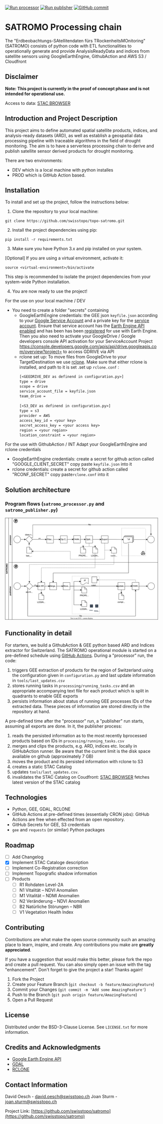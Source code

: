 [![Run processor](https://github.com/swisstopo/topo-satromo/actions/workflows/run-processor.yml/badge.svg)](https://github.com/swisstopo/topo-satromo/actions/workflows/run-processor.yml) [![Run publisher](https://github.com/swisstopo/topo-satromo/actions/workflows/run-publisher.yml/badge.svg)](https://github.com/swisstopo/topo-satromo/actions/workflows/run-publisher.yml)
[![GitHub commit](https://img.shields.io/github/last-commit/swisstopo/topo-satromo)](https://github.com/swisstopo/topo-satromo/commits/main)
# SATROMO Processing chain

The "Erdbeobachtungs-SAtellitendaten fürs TRockenheitsMOnitoring" (SATROMO) consists of python code with ETL functionalities to operationally generate and provide AnalysisReadyData and indices from satellite sensors using GoogleEarthEngine, GithubAction and AWS S3 / Cloudfront 

## Disclaimer

**Note: This project is currently in the proof of concept phase and is not intended for operational use.**

Access to data:  [STAC BROWSER](https://tinyurl.com/satromo-int)


## Introduction and Project Description

This project aims to define automated spatial satellite products, indices, and analysis-ready datasets (ARD), as well as establish a geospatial data processing pipeline with traceable algorithms in the field of drought monitoring.
The aim is to have a serverless processing chain to derive and publish satellite sensor derived products for drought monitoring. 

There are two environments:
- DEV which is a local machine with python installes
- PROD which is GitHub Action based.

## Installation

To install and set up the project, follow the instructions below:

1. Clone the repository to your local machine:
```
git clone https://github.com/swisstopo/topo-satromo.git
```
2. Install the project dependencies using pip:
```
pip install -r requirements.txt
```
3. Make sure you have Python 3.x and pip installed on your system.

[Optional] If you are using a virtual environment, activate it:
```
source <virtual-environment>/bin/activate
```
This step is recommended to isolate the project dependencies from your system-wide Python installation.

4. You are now ready to use the project!

For the use on your local machine / DEV 
- You need to create a folder "secrets" containing
    - GoogleEarthEngine credentials: the GEE json `keyfile.json` according to your [Google Service Account](https://developers.google.com/earth-engine/guides/service_account) and a private key for the [service account](https://developers.google.com/earth-engine/guides/service_account#create-a-private-key-for-the-service-account). Ensure that service  account has the [Earth Engine API enabled](https://developers.google.com/earth-engine/cloud/earthengine_cloud_project_setup) and has been has been [registered](https://code.earthengine.google.com/register) for use with Earth Engine. Then you also need to activate your  GoogleDrive / Google developers console API activation for your ServiceAccount Project https://console.developers.google.com/apis/api/drive.googleapis.com/overview?project=<YourprojectID> to access GDRIVE via API
    - rclone set up: To move files from GoogleDrive to your TargetDestination we use [rclone](https://rclone.org/). Make sure that either rclone is installed,  and path to it is set .set up `rclone.conf` :
        ```
        [<GEEDRIVE_DEV as definend in configuration.py>]
        type = drive
        scope = drive
        service_account_file = keyfile.json
        team_drive = 
        
        [<S3_DEV as definend in configuration.py>]
        type = s3
        provider = AWS
        access_key_id = <your key>
        secret_access_key = <your access key>
        region = <your region>
        location_constraint = <your region>
        ```
        
For the use with GithubAction / INT
Adapt your GoogleEarthEngine and rclone credentials
- GoogleEarthEngine credentials: create a secret for github action called "GOOGLE_CLIENT_SECRET" copy paste `keyfile.json` into it
- rclone credentials: create a secret for github action called "RCONF_SECRET" copy paste`rclone.conf` into it

## Solution architecture
### Program flows  (`satromo_processor.py` and `satromo_publisher.py`)

![Diagram](satromo_processor.drawio.svg)

## Functionality in detail

For starters, we build a GithubAction & GEE python based ARD and Indices extractor for Switzerland. The SATROMO operational module is started on a pre-defined schedule using [GitHub Actions](https://github.com/features/actions). During a "processor" run, the code:
1. triggers GEE extraction of products for the region of Switzerland using the configuration given in `configuration.py` and last update information in `tools/last_updates.csv`
2. stores running tasks in `processing/running_tasks.csv` and an appropriate accompanying text file for each product which is split in quadrants to enable GEE exports
3. persists information about status of running GEE processes IDs of the extracted data. These pieces of information are stored directly in the repository at hand.

A pre-defined time after the "processor" run, a "publisher" run starts, assuming all exports are done. In it, the publisher process:
1. reads the persisted information as to the most recently bprocessed  products based on IDs in `processing/running_tasks.csv`
2. merges and clips the products, e.g. ARD, indices etc. locally in GitHubAction runner. Be aware that the current limit is the disk space available on github (approximately 7 GB)
3. moves the product and its persisted information with rclone to S3
4. creates a static STAC Catalog
5. updates `tools/last_updates.csv`.
6. invalidates the STAC Catalog on Coudfront: [STAC BROWSER](https://tinyurl.com/satromo-int) fetches latest version of the STAC catalog

## Technologies

- Python, GEE, GDAL, RCLONE
- GitHub Actions at pre-defined times (essentially CRON jobs): GitHub Actions are free when effected from an open repository.
- GitHub Secrets for GEE, S3 credentials
- `gee` and `requests` (or similar) Python packages

## Roadmap

- [ ] Add Changelog
- [X] Implement STAC Cataloge description  
- [ ] Implement Co-Registration correction
- [ ] Implement Topografic shadow information
- [ ] Products
    - [ ] R1 Rohdaten Level-2A 
    - [ ] N1 Vitalität – NDVI Anomalien
    - [ ] M1 Vitalität – NDMI Anomalien
    - [ ] N2 Veränderung – NDVI Anomalien
    - [ ] B2 Natürliche Störungen – NBR
    - [ ] V1 Vegetation Health Index

## Contributing

Contributions are what make the open source community such an amazing place to learn, inspire, and create. Any contributions you make are **greatly appreciated**.

If you have a suggestion that would make this better, please fork the repo and create a pull request. You can also simply open an issue with the tag "enhancement".
Don't forget to give the project a star! Thanks again!

1. Fork the Project
2. Create your Feature Branch (`git checkout -b feature/AmazingFeature`)
3. Commit your Changes (`git commit -m 'Add some AmazingFeature'`)
4. Push to the Branch (`git push origin feature/AmazingFeature`)
5. Open a Pull Request

## License

Distributed under the BSD-3-Clause License. See `LICENSE.txt` for more information.

## Credits and Acknowledgments

* [Google Earth Engine API](https://github.com/google/earthengine-api)
* [GDAL](https://github.com/OSGeo/gdal)
* [RCLONE](https://github.com/rclone/rclone)


## Contact Information

David Oesch - david.oesch@swisstopo.ch
Joan Sturm - joan.sturm@swisstopo.ch

Project Link: [https://github.com/swisstopo/satromo](https://github.com/swisstopo/satromo)






